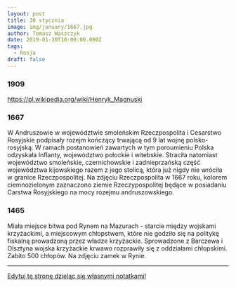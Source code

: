 ```yaml
---
layout: post
title: 30 stycznia
image: img/january/1667.jpg
author: Tomasz Waszczyk
date: 2019-01-30T10:00:00.000Z
tags:
  - Rosja
draft: false  
---
```


### 1909

https://pl.wikipedia.org/wiki/Henryk_Magnuski

### 1667

W Andruszowie w województwie smoleńskim Rzeczpospolita i Cesarstwo Rosyjskie podpisały rozejm kończący trwającą od 9 lat wojnę polsko-rosyjską.
W ramach postanowień zawartych w tym poroumieniu Polska odzyskała Inflanty, województwo połockie i witebskie. Straciła natomiast województwo smoleńskie, czernichowskie i zadnieprzańską część województwa kijowskiego razem z jego stolicą, która już nigdy nie wróciła w granice Rzeczpospolitej.
Na zdjęciu Rzeczpospolita w 1667 roku, kolorem ciemnozielonym zaznaczono ziemie
Rzeczypospolitej będące w posiadaniu
Carstwa Rosyjskiego na mocy rozejmu
andruszowskiego.

### 1465

Miała miejsce bitwa pod Rynem na Mazurach - starcie między wojskami krzyżackimi, a miejscowym chłopstwem, które nie godziło się na politykę fiskalną prowadzoną przez władze krzyżackie.
Sprowadzone z Barczewa i Olsztyna wojska krzyżackie krwawo rozprawiły się z oddziałami chłopskimi. Zabito 500 chłopów.
Na zdjęciu zamek w Rynie.

---

<a href="https://github.com/TomaszWaszczyk/historia.waszczyk.com/edit/master/src/content/january-30.md" target="_blank">Edytuj tę stronę dzieląc się własnymi notatkami!</a>
